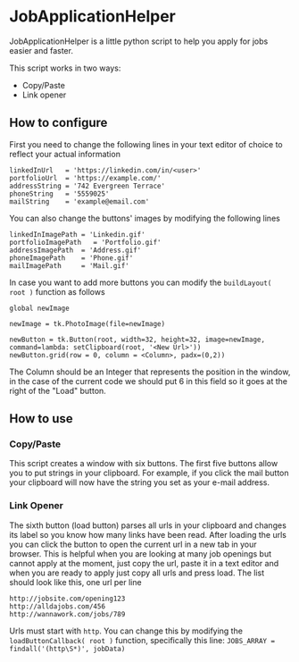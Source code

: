 # JobApplicationHelper
JobApplicationHelper is a little python script to help you apply for jobs easier and faster. 

This script works in two ways:
- Copy/Paste
- Link opener

## How to configure
First you need to change the following lines in your text editor of choice to reflect your actual information
```
linkedInUrl   = 'https://linkedin.com/in/<user>'
portfolioUrl  = 'https://example.com/'
addressString = '742 Evergreen Terrace'
phoneString   = '5559025'
mailString    = 'example@email.com'
```
You can also change the buttons' images by modifying the following lines
```
linkedInImagePath = 'Linkedin.gif'
portfolioImagePath   = 'Portfolio.gif'
addressImagePath  = 'Address.gif'
phoneImagePath    = 'Phone.gif'
mailImagePath     = 'Mail.gif'
```
In case you want to add more buttons you can modify the `buildLayout( root )` function as follows
```
global newImage

newImage = tk.PhotoImage(file=newImage)

newButton = tk.Button(root, width=32, height=32, image=newImage, command=lambda: setClipboard(root, '<New Url>'))
newButton.grid(row = 0, column = <Column>, padx=(0,2))
```
The Column should be an Integer that represents the position in the window, in the case of the current code we should put 6 in this field so it goes at the right of the "Load" button.

## How to use

### Copy/Paste
This script creates a window with six buttons. The first five buttons allow you to put strings in your clipboard. For example, if you click the mail button your clipboard will now have the string you set as your e-mail address.

### Link Opener
The sixth button (load button) parses all urls in your clipboard and changes its label so you know how many links have been read.
After loading the urls you can click the button to open the current url in a new tab in your browser. This is helpful when you are looking at many job openings but cannot apply at the moment, just copy the url, paste it in a text editor and when you are ready to apply just copy all urls and press load.
The list should look like this, one url per line
```
http://jobsite.com/opening123
http://alldajobs.com/456
http://wannawork.com/jobs/789
```
Urls must start with `http`. You can change this by modifying the `loadButtonCallback( root )` function, specifically this line: `JOBS_ARRAY = findall('(http\S*)', jobData)`
